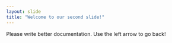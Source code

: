 ```yaml
---
layout: slide
title: "Welcome to our second slide!"
---
```

Please write better documentation.
Use the left arrow to go back!
